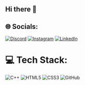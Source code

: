 ## Hi there 👋


## 🌐 Socials:
[![Discord](https://img.shields.io/badge/Discord-%237289DA.svg?logo=discord&logoColor=white)](https://discord.gg/mirkvmol) [![Instagram](https://img.shields.io/badge/Instagram-%23E4405F.svg?logo=Instagram&logoColor=white)](https://instagram.com/mirkvmol) [![LinkedIn](https://img.shields.io/badge/LinkedIn-%230077B5.svg?logo=linkedin&logoColor=white)](https://linkedin.com/in/ww.linkedin.com/in/mirkamol-atakhanov-8b2b43324) 

# 💻 Tech Stack:
![C++](https://img.shields.io/badge/c++-%2300599C.svg?style=for-the-badge&logo=c%2B%2B&logoColor=white) ![HTML5](https://img.shields.io/badge/html5-%23E34F26.svg?style=for-the-badge&logo=html5&logoColor=white) ![CSS3](https://img.shields.io/badge/css3-%231572B6.svg?style=for-the-badge&logo=css3&logoColor=white) ![GitHub](https://img.shields.io/badge/github-%23121011.svg?style=for-the-badge&logo=github&logoColor=white)

